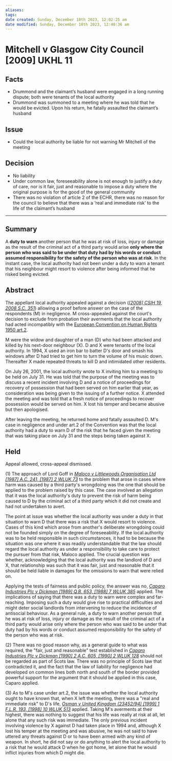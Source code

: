 ```yaml
---
aliases: 
tags: 
date created: Sunday, December 10th 2023, 12:02:25 am
date modified: Sunday, December 10th 2023, 12:40:36 am
---
```


# Mitchell v Glasgow City Council [2009] UKHL 11

## Facts

- Drummond and the claimant’s husband were engaged in a long running dispute; both were tenants of the local authority
- Drummond was summoned to a meeting where he was told that he would be evicted. Upon his return, he fatally assaulted the claimant’s husband

## Issue

- Could the local authority be liable for not warning Mr Mitchell of the meeting

## Decision

- No liability
- Under common law, foreseeability alone is not enough to justify a duty of care, nor is it fair, just and reasonable to impose a duty where the original purpose is for the good of the general community
- There was no violation of article 2 of the ECHR, there was no reason for the council to believe that there was a ‘real and immediate risk’ to the life of the claimant’s husband

---

## Summary

A **duty to warn** another person that he was at risk of loss, injury or damage as the result of the criminal act of a third party would arise **only where the person who was said to be under that duty had by his words or conduct assumed responsibility for the safety of the person who was at risk**. In the instant case, the local authority had not been under a duty to warn a tenant that his neighbour might resort to violence after being informed that he risked being evicted.

## Abstract

The appellant local authority appealed against a decision (_[[2008] CSIH 19, 2008 S.C. 351](https://uk.westlaw.com/Document/I5CC5D710F70C11DC8CFFBB62B7535528/View/FullText.html?originationContext=document&transitionType=DocumentItem&ppcid=5a89c86aa9a54f2489951e6e9be6d992&contextData=(sc.Default))_) allowing a proof before answer on the case of the respondents (M) in negligence. M cross-appealed against the court's decision to exclude from probation their averments that the local authority had acted incompatibly with the [European Convention on Human Rights 1950 art.2](https://uk.westlaw.com/Document/I1B58031DEC86485FA3AEEFBD8980CD10/View/FullText.html?originationContext=document&transitionType=DocumentItem&ppcid=5a89c86aa9a54f2489951e6e9be6d992&contextData=(sc.Default)).

M were the widow and daughter of a man (D) who had been attacked and killed by his next-door neighbour (X). D and X were tenants of the local authority. In 1994, X used an iron bar to batter D's door and smash his windows after D had tried to get him to turn the volume of his music down. Thereafter X made repeated threats to kill D and intimidated other residents.

On July 26, 2001, the local authority wrote to X inviting him to a meeting to be held on July 31. He was told that the purpose of the meeting was to discuss a recent incident involving D and a notice of proceedings for recovery of possession that had been served on him earlier that year, as consideration was being given to the issuing of a further notice. X attended the meeting and was told that a fresh notice of proceedings to recover possession would be served on him. X lost his temper and became abusive but then apologised.

After leaving the meeting, he returned home and fatally assaulted D. M's case in negligence and under art.2 of the Convention was that the local authority had a duty to warn D of the risk that he faced given the meeting that was taking place on July 31 and the steps being taken against X.

## Held

Appeal allowed, cross-appeal dismissed.

(1) The approach of Lord Goff in _[Maloco v Littlewoods Organisation Ltd [1987] A.C. 241, [1987] 2 WLUK 73](https://uk.westlaw.com/Document/IED7C8870E42711DA8FC2A0F0355337E9/View/FullText.html?originationContext=document&transitionType=DocumentItem&ppcid=5a89c86aa9a54f2489951e6e9be6d992&contextData=(sc.Default))_ to the problem that arose in cases where harm was caused by a third party's wrongdoing was the one that should be applied to the problem raised by this case. The case involved an allegation that it was the local authority's duty to prevent the risk of harm being caused to D by the criminal act of a third party which it did not create and had not undertaken to avert.

The point at issue was whether the local authority was under a duty in that situation to warn D that there was a risk that X would resort to violence. Cases of this kind which arose from another's deliberate wrongdoing could not be founded simply on the degree of foreseeability. If the local authority was to be held responsible in such circumstances, it had to be because the situation was one where it was readily understandable that the law should regard the local authority as under a responsibility to take care to protect the pursuer from that risk, Maloco applied. The crucial question was whether, acknowledging that the local authority was the landlord of D and X, that relationship was such that it was fair, just and reasonable that it should be held liable in damages for the omissions to warn that were relied on.

Applying the tests of fairness and public policy, the answer was no, _[Caparo Industries Plc v Dickman [1989] Q.B. 653, [1988] 7 WLUK 385](https://uk.westlaw.com/Document/I821B36D0E42711DA8FC2A0F0355337E9/View/FullText.html?originationContext=document&transitionType=DocumentItem&ppcid=5a89c86aa9a54f2489951e6e9be6d992&contextData=(sc.Default))_ applied. The implications of saying that there was a duty to warn were complex and far-reaching. Imposing such a duty would give rise to practical difficulties and might deter social landlords from intervening to reduce the incidence of antisocial behaviour. As a general rule, a duty to warn another person that he was at risk of loss, injury or damage as the result of the criminal act of a third party would arise only where the person who was said to be under that duty had by his words or conduct assumed responsibility for the safety of the person who was at risk.

(2) There was no good reason why, as a general guide to what was required, the "fair, just and reasonable" test established in _[Caparo Industries Plc v Dickman [1990] 2 A.C. 605, [1990] 2 WLUK 128](https://uk.westlaw.com/Document/I821B84F0E42711DA8FC2A0F0355337E9/View/FullText.html?originationContext=document&transitionType=DocumentItem&ppcid=5a89c86aa9a54f2489951e6e9be6d992&contextData=(sc.Default))_ should not be regarded as part of Scots law. There was no principle of Scots law that contradicted it, and the fact that the law of liability for negligence had developed on common lines both north and south of the border provided powerful support for the argument that it should be applied in this case, Caparo applied.

(3) As to M's case under art.2, the issue was whether the local authority ought to have known that, when X left the meeting, there was a "real and immediate risk" to D's life, _[Osman v United Kingdom (23452/94) [1999] 1 F.L.R. 193, [1998] 10 WLUK 513](https://uk.westlaw.com/Document/I14AEDD80E42811DA8FC2A0F0355337E9/View/FullText.html?originationContext=document&transitionType=DocumentItem&ppcid=5a89c86aa9a54f2489951e6e9be6d992&contextData=(sc.Default))_ applied. Taking M's averments at their highest, there was nothing to suggest that his life was really at risk at all, let alone that any such risk was immediate. The only previous incident involving violence by X against D had taken place in 1994 and, although X lost his temper at the meeting and was abusive, he was not said to have uttered any threats against D or to have been armed with any kind of weapon. In short, he did not say or do anything to alert the local authority to a risk that he would attack D when he got home, let alone that he would inflict injuries from which D might die.
